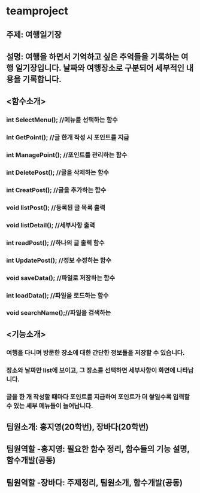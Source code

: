 # teamproject
## 주제: 여행일기장 
## 설명: 여행을 하면서 기억하고 싶은 추억들을 기록하는 여행 일기장입니다. 날짜와 여행장소로 구분되어 세부적인 내용을 기록합니다.
##
## <함수소개>
### int SelectMenu(); //메뉴를 선택하는 함수
### int GetPoint(); //글 한개 작성 시 포인트를 지급
### int ManagePoint(); //포인트를 관리하는 함수
### int DeletePost(); //글을 삭제하는 함수
### int CreatPost(); //글을 추가하는 함수
### void listPost(); //등록된 글 목록 출력
### void listDetail(); //세부사항 출력
### int readPost(); //하나의 글 출력 함수
### int UpdatePost(); //정보 수정하는 함수
### void saveData(); //파일로 저장하는 함수
### int loadData(); //파일을 로드하는 함수
### void searchName();//파일을 검색하는 
##
## <기능소개>
### 여행을 다니며 방문한 장소에 대한 간단한 정보들을 저장할 수 있습니다.
### 장소와 날짜만 list에 보이고, 그 장소를 선택하면 세부사항이 화면에 나타납니다.
### 글을 한 개 작성할 때마다 포인트를 지급하여 포인트가 더 쌓일수록 입력할 수 있는 세부 메뉴들이 늘어납니다.
##
## 팀원소개: 홍지영(20학번), 장바다(20학번)
## 팀원역할 -홍지영: 필요한 함수 정리, 함수들의 기능 설명, 함수개발(공동)
## 팀원역할 -장바다: 주제정리, 팀원소개, 함수개발(공동)
